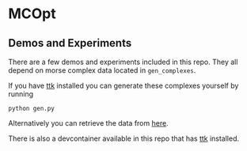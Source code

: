 # MCOpt

## Demos and Experiments
There are a few demos and experiments included in this repo. They all depend on
morse complex data located in `gen_complexes`. 

If you have [ttk](https://topology-tool-kit.github.io/) installed you can generate
these complexes yourself by running
```
python gen.py
```
Alternatively you can retrieve the data from [here](https://github.com/stormymcstorm/MCOpt/releases/download/v0.4.0/gen_complexes.zip).

There is also a devcontainer available in this repo that has [ttk](https://topology-tool-kit.github.io/)
installed.
